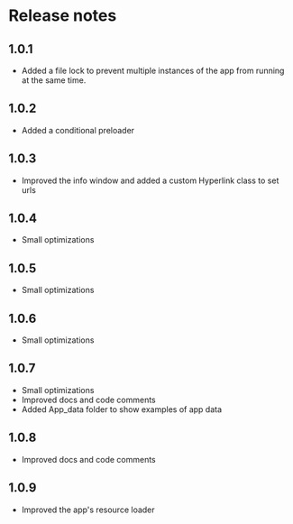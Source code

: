 # Release notes
## 1.0.1
- Added a file lock to prevent multiple instances of the app from running at the same time.
## 1.0.2
- Added a conditional preloader
## 1.0.3
- Improved the info window and added a custom Hyperlink class to set urls
## 1.0.4
- Small optimizations
## 1.0.5
- Small optimizations
## 1.0.6
- Small optimizations
## 1.0.7
- Small optimizations
- Improved docs and code comments
- Added App_data folder to show examples of app data
## 1.0.8
- Improved docs and code comments
## 1.0.9
- Improved the app's resource loader